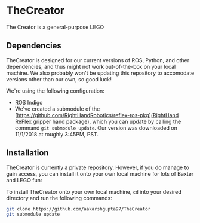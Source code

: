 # TheCreator
The Creator is a general-purpose LEGO 

## Dependencies
TheCreator is designed for our current versions of ROS, Python, and other dependencies, and thus might not work out-of-the-box on your local machine. We also probably won't be updating this repository to accomodate versions other than our own, so good luck!

We're using the following configuration:
* ROS Indigo
* We've created a submodule of the [https://github.com/RightHandRobotics/reflex-ros-pkg](RightHand ReFlex gripper hand package), which you can update by calling the command `git submodule update`. Our version was downloaded on 11/1/2018 at roughly 3:45PM, PST.

## Installation
TheCreator is currently a private repository. However, if you do manage to gain access, you can install it onto your own local machine for lots of Baxter and LEGO fun:

To install TheCreator onto your own local machine, `cd` into your desired directory and run the following commands:
```bash
git clone https://github.com/aakarshgupta97/TheCreator
git submodule update
```
